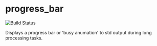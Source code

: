 # progress_bar

[![Build Status](https://travis-ci.org/ArtyomKa/progress_bar.svg?branch=master)](https://travis-ci.org/ArtyomKa/progress_bar)


Displays a progress bar or 'busy anumation' to std output during long processing tasks.
